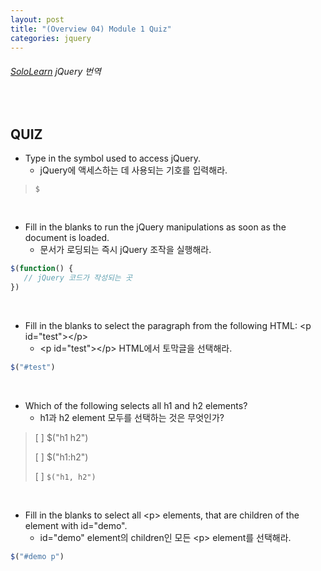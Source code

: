 ```yaml
---
layout: post
title: "(Overview 04) Module 1 Quiz"
categories: jquery
---
```


###### [SoloLearn](https://www.sololearn.com/) jQuery 번역

<br>

## QUIZ

- Type in the symbol used to access jQuery.
  - jQuery에 액세스하는 데 사용되는 기호를 입력해라.

> `$`

<br>

- Fill in the blanks to run the jQuery manipulations as soon as the document is loaded.
  - 문서가 로딩되는 즉시 jQuery 조작을 실행해라.

```js
$(function() {
   // jQuery 코드가 작성되는 곳
})
```

<br>

- Fill in the blanks to select the paragraph from the following HTML: \<p id="test">\</p>
  - \<p id="test">\</p> HTML에서 토막글을 선택해라.

```js
$("#test")
```

<br>

- Which of the following selects all h1 and h2 elements?
  - h1과 h2 element 모두를 선택하는 것은 무엇인가?

> [ ] $("h1 h2")
>
> [ ] $("h1:h2")
>
> [ ] `$("h1, h2")`

<br>

- Fill in the blanks to select all \<p> elements, that are children of the element with id="demo".
  - id="demo" element의 children인 모든 \<p> element를 선택해라.

```js
$("#demo p")
```

<br>